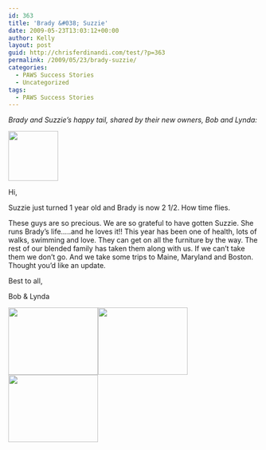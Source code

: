 ```yaml
---
id: 363
title: 'Brady &#038; Suzzie'
date: 2009-05-23T13:03:12+00:00
author: Kelly
layout: post
guid: http://chrisferdinandi.com/test/?p=363
permalink: /2009/05/23/brady-suzzie/
categories:
  - PAWS Success Stories
  - Uncategorized
tags:
  - PAWS Success Stories
---
```

_Brady and Suzzie&#8217;s happy tail, shared by their new owners, Bob and Lynda:_

<img src="https://pawsnewengland.com/wp-content/uploads/2009/05/thumb4.jpg" alt="" title="thumb" width="100" height="100" class="alignleft size-full wp-image-785" />

Hi,

Suzzie just turned 1 year old and Brady is now 2 1/2. How time flies.

These guys are so precious. We are so grateful to have gotten Suzzie. She runs Brady&#8217;s life&#8230;..and he loves it!! This year has been one of health, lots of walks, swimming and love. They can get on all the furniture by the way. The rest of our blended family has taken them along with us. If we can&#8217;t take them we don&#8217;t go. And we take some trips to Maine, Maryland and Boston. Thought you&#8217;d like an update.

Best to all,

Bob & Lynda

<img src="https://pawsnewengland.com/wp-content/uploads/2009/05/image0222.jpg" alt="" title="image02" width="180" height="135" class="alignleft size-full wp-image-786" /><img src="https://pawsnewengland.com/wp-content/uploads/2009/05/image0319.jpg" alt="" title="image03" width="180" height="135" class="alignleft size-full wp-image-787" /><img src="https://pawsnewengland.com/wp-content/uploads/2009/05/image0410.jpg" alt="" title="image04" width="180" height="135" class="alignleft size-full wp-image-788" />

<div class="clear">
</div>